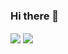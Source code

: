 ### Hi there 👋

<img align="center" src="https://github-readme-stats.vercel.app/api?username=Cryolitia&show_icons=true&include_all_commits=true&theme=default&count_private=true" />
<img align="center" src="https://github-readme-stats.vercel.app/api/top-langs/?username=Cryolitia&theme=default&count_private=true&hide=css,javascript&exclude_repo=sdshiyan_homework" />
